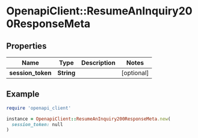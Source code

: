 # OpenapiClient::ResumeAnInquiry200ResponseMeta

## Properties

| Name | Type | Description | Notes |
| ---- | ---- | ----------- | ----- |
| **session_token** | **String** |  | [optional] |

## Example

```ruby
require 'openapi_client'

instance = OpenapiClient::ResumeAnInquiry200ResponseMeta.new(
  session_token: null
)
```

